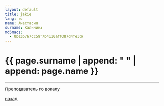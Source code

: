 ```yaml
---
layout: default
title: jakie
lang: ru
name: Анастасия 
surname: Калинина
md5macs:
  - 0be3b767cc59f7b4110af9387d4fe3d7
---
```


# [](#header-1) {{ page.surname | append: " " | append: page.name }}



_________

Преподаватель по вокалу

[назад](../experts/)
